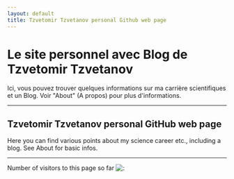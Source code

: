 ```yaml
---
layout: default
title: Tzvetomir Tzvetanov personal Github web page
---
```


# Le site personnel avec Blog de Tzvetomir Tzvetanov

Ici, vous pouvez trouver quelques informations sur ma carrière scientifiques et un Blog. Voir "About" (A propos) pour plus d'informations.

---

## Tzvetomir Tzvetanov personal GitHub web page

Here you can find various points about my science career etc., including a blog. See About for basic infos.

---
Number of visitors to this page so far
<img alt=": " src="counter.php" />
